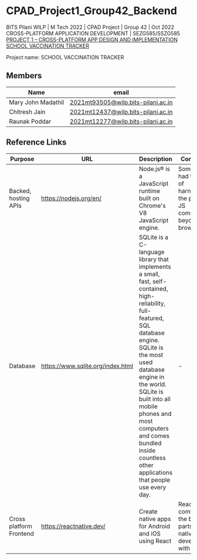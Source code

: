 # CPAD_Project1_Group42_Backend

BITS Pilani WILP | M Tech 2022 | CPAD Project | Group 42 | Oct 2022\
CROSS-PLATFORM APPLICATION DEVELOPMENT | SEZG585/SSZG585\
[PROJECT 1 – CROSS-PLATFORM APP DESIGN AND IMPLEMENTATION SCHOOL VACCINATION TRACKER](docs/2022_CPAD__Assign1_stmt_1.pdf)

Project name: SCHOOL VACCINATION TRACKER

## Members

| Name | email |
| ----------- | ----------- |
| Mary John Madathil | 2021mt93505@wilp.bits-pilani.ac.in |
| Chitresh Jain | 2021mt12437@wilp.bits-pilani.ac.in |
| Raunak Poddar | 2021mt12277@wilp.bits-pilani.ac.in |

## Reference Links

| Purpose | URL | Description | Comments |
| ----------- | ----------- | ----------- | ----------- |
| Backed, hosting APIs |<https://nodejs.org/en/>|Node.js® is a JavaScript runtime built on Chrome's V8 JavaScript engine.| Some Geek had the idea of harnessing the power of JS community beyond the browser |
| Database | <https://www.sqlite.org/index.html> | SQLite is a C-language library that implements a small, fast, self-contained, high-reliability, full-featured, SQL database engine. SQLite is the most used database engine in the world. SQLite is built into all mobile phones and most computers and comes bundled inside countless other applications that people use every day. | - |
| Cross platform Frontend | <https://reactnative.dev/> | Create native apps for Android and iOS using React | React Native combines the best parts of native development with React, a
